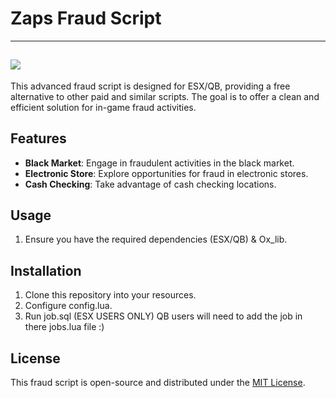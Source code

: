 # Zaps Fraud Script
---
 [![](https://dcbadge.vercel.app/api/server/cfxdev)](https://discord.gg/cfxdev)
---
This advanced fraud script is designed for ESX/QB, providing a free alternative to other paid and similar scripts. The goal is to offer a clean and efficient solution for in-game fraud activities.

## Features

- **Black Market**: Engage in fraudulent activities in the black market.
- **Electronic Store**: Explore opportunities for fraud in electronic stores.
- **Cash Checking**: Take advantage of cash checking locations.

## Usage

1. Ensure you have the required dependencies (ESX/QB) & Ox_lib.
   
## Installation

1. Clone this repository into your resources.
2. Configure config.lua.
3. Run job.sql (ESX USERS ONLY) QB users will need to add the job in there jobs.lua file :)
   
## License

This fraud script is open-source and distributed under the [MIT License](LICENSE).
